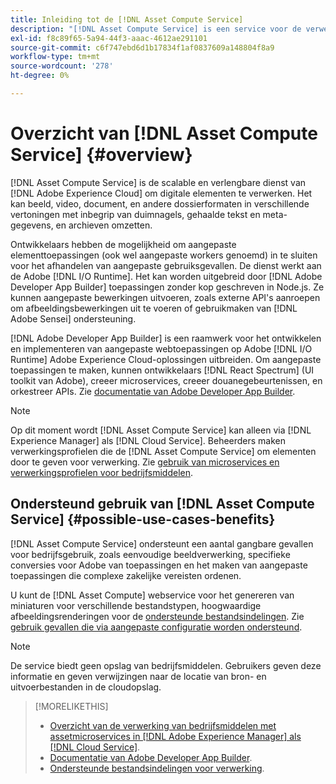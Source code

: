 ```yaml
---
title: Inleiding tot de [!DNL Asset Compute Service]
description: "[!DNL Asset Compute Service] is een service voor de verwerking van eigen middelen in de cloud die de complexiteit vermindert en de schaalbaarheid verbetert."
exl-id: f8c89f65-5a94-44f3-aaac-4612ae291101
source-git-commit: c6f747ebd6d1b17834f1af0837609a148804f8a9
workflow-type: tm+mt
source-wordcount: '278'
ht-degree: 0%

---
```


# Overzicht van [!DNL Asset Compute Service] {#overview}

[!DNL Asset Compute Service] is de scalable en verlengbare dienst van [!DNL Adobe Experience Cloud] om digitale elementen te verwerken. Het kan beeld, video, document, en andere dossierformaten in verschillende vertoningen met inbegrip van duimnagels, gehaalde tekst en meta-gegevens, en archieven omzetten.

Ontwikkelaars hebben de mogelijkheid om aangepaste elementtoepassingen (ook wel aangepaste workers genoemd) in te sluiten voor het afhandelen van aangepaste gebruiksgevallen. De dienst werkt aan de Adobe [!DNL I/O Runtime]. Het kan worden uitgebreid door [!DNL Adobe Developer App Builder] toepassingen zonder kop geschreven in Node.js. Ze kunnen aangepaste bewerkingen uitvoeren, zoals externe API&#39;s aanroepen om afbeeldingsbewerkingen uit te voeren of gebruikmaken van [!DNL Adobe Sensei] ondersteuning.

[!DNL Adobe Developer App Builder] is een raamwerk voor het ontwikkelen en implementeren van aangepaste webtoepassingen op Adobe [!DNL I/O Runtime] Adobe Experience Cloud-oplossingen uitbreiden. Om aangepaste toepassingen te maken, kunnen ontwikkelaars [!DNL React Spectrum] (UI toolkit van Adobe), creeer microservices, creeer douanegebeurtenissen, en orkestreer APIs. Zie [documentatie van Adobe Developer App Builder](https://developer.adobe.com/app-builder/docs/overview/).

>[!NOTE]
>
>Op dit moment wordt [!DNL Asset Compute Service] kan alleen via [!DNL Experience Manager] als [!DNL Cloud Service]. Beheerders maken verwerkingsprofielen die de [!DNL Asset Compute Service] om elementen door te geven voor verwerking. Zie [gebruik van microservices en verwerkingsprofielen voor bedrijfsmiddelen](https://experienceleague.adobe.com/en/docs/experience-manager-cloud-service/content/assets/manage/asset-microservices-configure-and-use).

## Ondersteund gebruik van [!DNL Asset Compute Service] {#possible-use-cases-benefits}

[!DNL Asset Compute Service] ondersteunt een aantal gangbare gevallen voor bedrijfsgebruik, zoals eenvoudige beeldverwerking, specifieke conversies voor Adobe van toepassingen en het maken van aangepaste toepassingen die complexe zakelijke vereisten ordenen.

U kunt de [!DNL Asset Compute] webservice voor het genereren van miniaturen voor verschillende bestandstypen, hoogwaardige afbeeldingsrenderingen voor de [ondersteunde bestandsindelingen](https://experienceleague.adobe.com/en/docs/experience-manager-cloud-service/content/assets/file-format-support). Zie [gebruik gevallen die via aangepaste configuratie worden ondersteund](https://experienceleague.adobe.com/en/docs/experience-manager-cloud-service/content/assets/manage/asset-microservices-configure-and-use).

>[!NOTE]
>
>De service biedt geen opslag van bedrijfsmiddelen. Gebruikers geven deze informatie en geven verwijzingen naar de locatie van bron- en uitvoerbestanden in de cloudopslag.

<!-- TBD: Should this be mentioned in the docs?

|Asset Compute Service does not do this|Expectations from implementing client|
|---|---|
| Binary uploads or API-based asset ingestion. | Use other methods to ingest assets. |
| Store binaries or any persisted data across processing requests.| Each request is independent so treat it as a standalone request by sharing binary and processing instructions. |
| Store any configurations such as processing rules or settings for a user or an organization's account. | Add processing request to each request/instruction. |
| Direct event handling of asset creation events from storage systems and processing completed notifications, and errors. | Use [!DNL Adobe I/O] Events and other methods. |

-->

>[!MORELIKETHIS]
>
>* [Overzicht van de verwerking van bedrijfsmiddelen met assetmicroservices in [!DNL Adobe Experience Manager] als [!DNL Cloud Service]](https://experienceleague.adobe.com/en/docs/experience-manager-cloud-service/content/assets/asset-microservices-overview).
>* [Documentatie van Adobe Developer App Builder](https://developer.adobe.com/app-builder/docs/overview).
>* [Ondersteunde bestandsindelingen voor verwerking](https://experienceleague.adobe.com/en/docs/experience-manager-cloud-service/content/assets/file-format-support).

<!-- **TBD:**
* Clarify the service can only be used within AEM as Cloud Service. The docs provided as context for custom application developers. Not to be used as a standalone service.
  ** and API as that plays a role in custom applications (accepting standard params, invoking Nui itself in the future, etc. (this is an outlook))

* link to aem as cloud service docs on asset ingestion and customization with processing profiles.
-->
